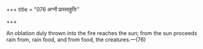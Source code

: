 +++
title = "076 अग्नौ प्रास्ताहुतिः"

+++

An oblation duly thrown into the fire reaches the sun; from the sun proceeds rain from, rain food, and from food, the creatures.—(76)